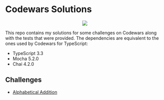 # Codewars Solutions

<div style="text-align: center">
    <a href="https://www.codewars.com/users/maxijonson">
        <img src="https://www.codewars.com/users/maxijonson/badges/large" />
    </a>
</div>

This repo contains my solutions for some challenges on Codewars along with the tests that were provided. The dependencies are equivalent to the ones used by Codewars for TypeScript:

- TypeScript 3.3
- Mocha 5.2.0
- Chai 4.2.0

## Challenges

- [Alphabetical Addition](https://www.codewars.com/kata/5d50e3914861a500121e1958/typescript)
